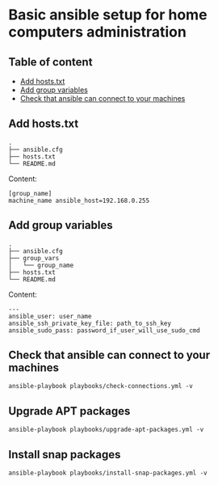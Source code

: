 # Basic ansible setup for home computers administration

## Table of content

* [Add hosts.txt](#add-hoststxt)
* [Add group variables](#add-group-variables)
* [Check that ansible can connect to your machines](#check-that-ansible-can-connect-to-your-machines)

## Add hosts.txt
```
.
├── ansible.cfg
├── hosts.txt
└── README.md

```
Content:
```
[group_name]
machine_name ansible_host=192.168.0.255
```

## Add group variables

```
.
├── ansible.cfg
├── group_vars
│   └── group_name
├── hosts.txt
└── README.md
```
Content:
```
---
ansible_user: user_name
ansible_ssh_private_key_file: path_to_ssh_key
ansible_sudo_pass: password_if_user_will_use_sudo_cmd
```

## Check that ansible can connect to your machines

```
ansible-playbook playbooks/check-connections.yml -v
```

## Upgrade APT packages

```
ansible-playbook playbooks/upgrade-apt-packages.yml -v
```

## Install snap packages

```
ansible-playbook playbooks/install-snap-packages.yml -v
```
